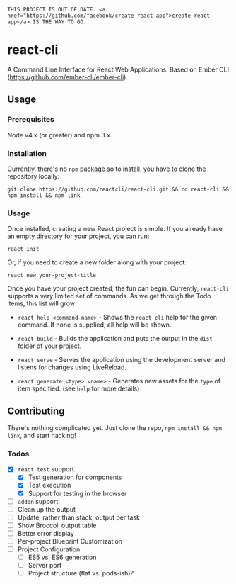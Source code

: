 ```
THIS PROJECT IS OUT OF DATE. <a href="https://github.com/facebook/create-react-app">create-react-app</a> IS THE WAY TO GO.
```

# react-cli

A Command Line Interface for React Web Applications. Based on Ember CLI (https://github.com/ember-cli/ember-cli).

## Usage

### Prerequisites

Node v4.x (or greater) and npm 3.x.

### Installation

Currently, there's no `npm` package so to install, you have to clone the repository locally:

`git clone https://github.com/reactcli/react-cli.git && cd react-cli && npm install && npm link`

### Usage

Once installed, creating a new React project is simple. If you already have an empty directory for your project, you can run:

`react init`

Or, if you need to create a new folder along with your project:

`react new your-project-title`

Once you have your project created, the fun can begin. Currently, `react-cli` supports a very limited set of commands. As we get through the Todo items, this list will grow:

* `react help <command-name>` - Shows the `react-cli` help for the given command. If none is supplied, all help will be shown.

* `react build` - Builds the application and puts the output in the `dist` folder of your project.

* `react serve` - Serves the application using the development server and listens for changes using LiveReload.

* `react generate <type> <name>` - Generates new assets for the `type` of item specified. (see `help` for more details)

## Contributing

There's nothing complicated yet. Just clone the repo, `npm install && npm link`, and start hacking!

### Todos

- [x] `react test` support.
  - [x] Test generation for components
  - [x] Test execution
  - [x] Support for testing in the browser
- [ ] `addon` support
- [ ] Clean up the output
 - [ ] Update, rather than stack, output per task
 - [ ] Show Broccoli output table
 - [ ] Better error display
- [ ] Per-project Blueprint Customization
- [ ] Project Configuration
  - [ ] ES5 vs. ES6 generation
  - [ ] Server port
  - [ ] Project structure (flat vs. pods-ish)?
